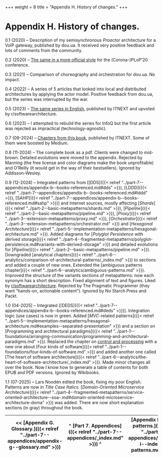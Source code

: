+++
weight = 8
title = "Appendix H. History of changes."
+++

# Appendix H\. History of changes\.

0\.1 \(2020\) – Description of my semisynchronous *Proactor* architecture for a VoIP gateway, published by dou\.ua\. It received very positive feedback and lots of comments from the community\.

0\.2 \(2020\) – [The same in a more official style](http://www.hillside.net/plop/2020/papers/poltorak.pdf) for the \(Corona\-\)PLoP’20 conference\.

0\.3 \(2021\) – Comparison of choreography and orchestration for dou\.ua\. No impact\.

0\.4 \(2022\) – A series of 5 articles that looked into local and distributed architectures by applying the actor model\. Positive feedback from dou\.ua, but the series was interrupted by the war\.

0\.5 \(2023\) – [The same series in English](https://medium.com/itnext/introduction-to-software-architecture-with-actors-part-1-89de6000e0d3), published by ITNEXT and upvoted by r/softwarearchitecture\.

0\.6 \(2023\) – I attempted to rebuild the series for InfoQ but the first article was rejected as impractical \(technology\-agnostic\)\.

0\.7 \(09\-2024\) – [Chapters from this book](https://medium.com/itnext/the-list-of-architectural-metapatterns-ed64d8ba125d), published by ITNEXT\. Some of them were boosted by Medium\.

0\.8 \(11\-2024\) – The complete book as a pdf\. Clients were changed to mid\-brown\. Detailed evolutions were moved to the appendix\. Rejected by Manning \(the free license and color diagrams make the book unprofitable\) and O’Reilly \(it would get in the way of their bestsellers\)\. Ignored by Addisson\-Wesley\.

0\.9 \(12\-2024\) – Integrated patterns from \[[DDS]({{< relref "../part-7--appendices/appendix-b--books-referenced.md#dds" >}}), [LDDD]({{< relref "../part-7--appendices/appendix-b--books-referenced.md#lddd" >}}), [SAHP]({{< relref "../part-7--appendices/appendix-b--books-referenced.md#sahp" >}})\] and Internet sources, mostly affecting [*Shards*]({{< relref "../part-2--basic-metapatterns/shards.md" >}}), [*Pipeline*]({{< relref "../part-2--basic-metapatterns/pipeline.md" >}}), [*Proxy*]({{< relref "../part-3--extension-metapatterns/proxy.md" >}}), [*Orchestrator*]({{< relref "../part-3--extension-metapatterns/orchestrator.md" >}}) and [*Hexagonal Architecture*]({{< relref "../part-5--implementation-metapatterns/hexagonal-architecture.md" >}})\. Added diagrams for [*Polyglot Persistence* with derived storage]({{< relref "../part-4--fragmented-metapatterns/polyglot-persistence.md#variants-with-derived-storage" >}}) and detailed evolutions for [*Pipeline*]({{< relref "../part-2--basic-metapatterns/pipeline.md" >}})\. Downgraded [analytical chapters]({{< relref "../part-6--analytics/comparison-of-architectural-patterns/_index.md" >}}) to sections and added a couple of new ones\. Extended the [ambiguous patterns chapter]({{< relref "../part-6--analytics/ambiguous-patterns.md" >}})\. Improved the structure of the variants sections of metapatterns: now each synonym has a short description\. Fixed alignment of text and figures\. Liked by [r/softwarearchitecture](https://www.reddit.com/r/softwarearchitecture/comments/1hi377v/free_book_architectural_metapatterns_the_pattern/)\. Rejected by The Pragmatic Programmer \(they want “hands\-on, actionable content”\)\. Ignored by No Starch Press and Packt\.

1\.0 \(04\-2025\) – Integrated \[[DEDS]({{< relref "../part-7--appendices/appendix-b--books-referenced.md#deds" >}})\]\. Integration logic \(use cases\) is now in green\. Added [*MVC*\-related patterns]({{< relref "../part-5--implementation-metapatterns/hexagonal-architecture.md#examples--separated-presentation" >}}) and a section on [Programming and architectural paradigms]({{< relref "../part-1--foundations/arranging-communication/programming-and-architectural-paradigms.md" >}})\. Replaced the chapter on [control and processing](https://medium.com/itnext/control-and-processing-software-9011fee8bc66) with a new one about [Four kinds of software]({{< relref "../part-1--foundations/four-kinds-of-software.md" >}}) and added another one called [The heart of software architecture]({{< relref "../part-6--analytics/the-heart-of-software-architecture/_index.md" >}})\. Made minor changes all over the book\. Now I know how to generate a table of contents for both EPUB and PDF versions\. Ignored by Wikibooks\.

1\.1 \(07\-2025\) – Lars Noodén edited the book, fixing my poor English\. Patterns are now in *Title Case Italics*\. [*Domain\-Oriented Microservice Architecture*]({{< relref "../part-4--fragmented-metapatterns/service-oriented-architecture--soa-.md#domain-oriented-microservice-architecture-doma" >}}) was added\. There are now short explanation sections \(in gray\) throughout the book\.

<nav>

| \<\< [Appendix G\. Glossary\.]({{< relref "../part-7--appendices/appendix-g--glossary.md" >}}) | ^ [Part 7\. Appendices]({{< relref "../part-7--appendices/_index.md" >}}) ^ | [Appendix I\. Index of patterns\.]({{< relref "../part-7--appendices/appendix-i--index-of-patterns.md" >}}) \>\> |
| --- | --- | --- |

</nav>



